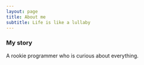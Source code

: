 ```yaml
---
layout: page
title: About me
subtitle: Life is like a lullaby
---
```


### My story

A rookie programmer who is curious about everything.
